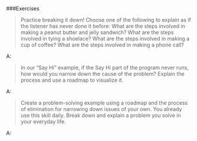 ###Exercises

> Practice breaking it down! Choose one of the following to explain as if the listener has never done it before:
What are the steps involved in making a peanut butter and jelly sandwich?
What are the steps involved in tying a shoelace?
What are the steps involved in making a cup of coffee?
What are the steps involved in making a phone call?

A:

> In our “Say Hi” example, if the Say Hi part of the program never runs, how would you narrow down the cause of the problem? Explain the process and use a roadmap to visualize it.

A:

> Create a problem-solving example using a roadmap and the process of elimination for narrowing down issues of your own. You already use this skill daily. Break down and explain a problem you solve in your everyday life.

A: 
